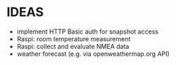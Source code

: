# IDEAS

 - implement HTTP Basic auth for snapshot access
 - Raspi: room temperature measurement
 - Raspi: collect and evaluate NMEA data
 - weather forecast (e.g. via openweathermap.org API)

